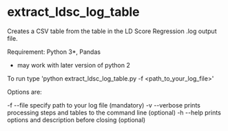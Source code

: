 # extract_ldsc_log_table

Creates a CSV table from the table in the LD Score Regression .log output file.

Requirement: Python 3*, Pandas
* may work with later version of python 2


To run type 'python extract_ldsc_log_table.py -f <path_to_your_log_file>'

Options are:

 -f --file      specify path to your log file (mandatory)
 -v --verbose   prints processing steps and tables to the command line (optional)
 -h --help      prints options and description before closing (optional)
            


